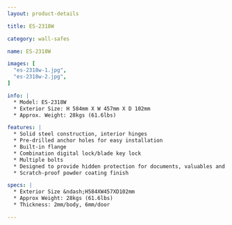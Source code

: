 ```yaml
---
layout: product-details

title: ES-2318W

category: wall-safes

name: ES-2318W

images: [
  "es-2318w-1.jpg",
  "es-2318w-2.jpg",
]

info: |
  * Model: ES-2318W
  * Exterior Size: H 584mm X W 457mm X D 102mm
  * Approx. Weight: 28kgs (61.6lbs)

features: |
  * Solid steel construction, interior hinges
  * Pre-drilled anchor holes for easy installation
  * Built-in flange
  * Combination digital lock/blade key lock
  * Multiple bolts
  * Designed to provide hidden protection for documents, valuables and pistols
  * Scratch-proof powder coating finish

specs: |
  * Exterior Size &ndash;H584XW457XD102mm
  * Approx Weight: 28kgs (61.6lbs)
  * Thickness: 2mm/body, 6mm/door

---
```



